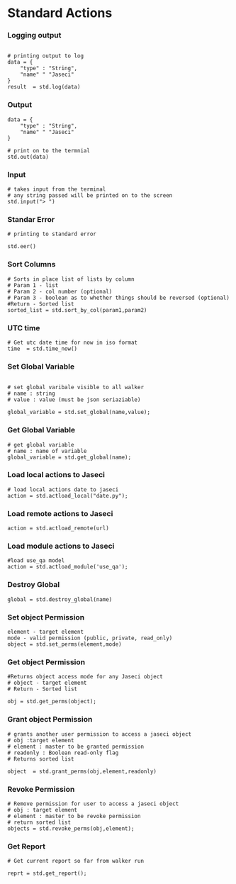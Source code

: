 # Standard Actions

### Logging output
```jac

# printing output to log
data = {
    "type" : "String",
    "name" " "Jaseci"
}
result  = std.log(data)

```
### Output
```jac
data = {
    "type" : "String",
    "name" " "Jaseci"
}

# print on to the termnial
std.out(data)

```
### Input
```jac
# takes input from the terminal
# any string passed will be printed on to the screen
std.input("> ")
```
### Standar Error
```jac
# printing to standard error

std.eer()

```
### Sort Columns
```jac
# Sorts in place list of lists by column
# Param 1 - list
# Param 2 - col number (optional)
# Param 3 - boolean as to whether things should be reversed (optional)
#Return - Sorted list
sorted_list = std.sort_by_col(param1,param2)

```
### UTC time
```jac
# Get utc date time for now in iso format
time  = std.time_now()

```
### Set Global Variable
```jac

# set global varibale visible to all walker
# name : string
# value : value (must be json seriaziable)

global_variable = std.set_global(name,value);

```
### Get Global Variable
```jac
# get global variable
# name : name of variable
global_variable = std.get_global(name);

```
### Load local actions to Jaseci
```jac
# load local actions date to jaseci
action = std.actload_local("date.py");

```

### Load remote actions to Jaseci
```jac
action = std.actload_remote(url)

```
### Load module actions to Jaseci
```jac
#load use_qa model
action = std.actload_module('use_qa');
```
### Destroy Global
```jac
global = std.destroy_global(name)
```

### Set object Permission
```jac
element - target element
mode - valid permission (public, private, read_only)
object = std.set_perms(element,mode)
```

### Get object Permission

```jac
#Returns object access mode for any Jaseci object
# object - target element
# Return - Sorted list

obj = std.get_perms(object);
```

###  Grant object Permission

```jac
# grants another user permission to access a jaseci object
# obj :target element
# element : master to be granted permission
# readonly : Boolean read-only flag
# Returns sorted list

object  = std.grant_perms(obj,element,readonly)
```
### Revoke Permission
```jac
# Remove permission for user to access a jaseci object
# obj : target element
# element : master to be revoke permission
# return sorted list
objects = std.revoke_perms(obj,element);
```

### Get Report
```jac
# Get current report so far from walker run

reprt = std.get_report();

```
